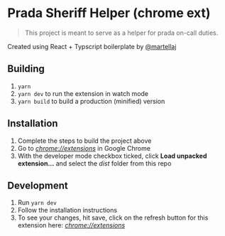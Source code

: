 # Prada Sheriff Helper (chrome ext)

> This project is meant to serve as a helper for prada on-call duties.

Created using React + Typscript boilerplate by [@martellaj](https://github.com/martellaj/chrome-extension-react-typescript-boilerplate)

## Building

1.  `yarn`
1.  `yarn dev` to run the extension in watch mode
1.  `yarn build` to build a production (minified) version

## Installation

1.  Complete the steps to build the project above
1.  Go to [_chrome://extensions_](chrome://extensions) in Google Chrome
1.  With the developer mode checkbox ticked, click **Load unpacked extension...** and select the _dist_ folder from this repo

## Development

1.  Run `yarn dev`
1.  Follow the installation instructions
1.  To see your changes, hit save, click on the refresh button for this extension here: [_chrome://extensions_](chrome://extensions)

